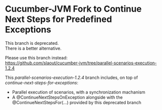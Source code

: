 # Cucumber-JVM Fork to Continue Next Steps for Predefined Exceptions

This branch is deprecated.  
There is a better alternative.

Please use this branch instead:  
https://github.com/slaout/cucumber-jvm/tree/parallel-scenarios-execution-1.2.4

This *parallel-scenarios-execution-1.2.4* branch includes, on top of *continue-next-steps-for-exceptions*:

* Parallel execution of scenarios, with a synchronization machanism
* A @ContinueNextStepsOnException alongside with the @ContinueNextStepsFor(...) provided by this deprecated branch
